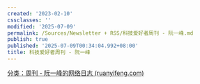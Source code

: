 ```yaml
---
created: '2023-02-10'
cssclasses: ''
modified: '2025-07-09'
permalink: /Sources/Newsletter + RSS/科技爱好者周刊 - 阮一峰.md
publish: true
published: '2025-07-09T00:34:04.992+08:00'
title: 科技爱好者周刊 - 阮一峰
---
```

[分类：周刊 - 阮一峰的网络日志 (ruanyifeng.com)](https://www.ruanyifeng.com/blog/weekly/)
